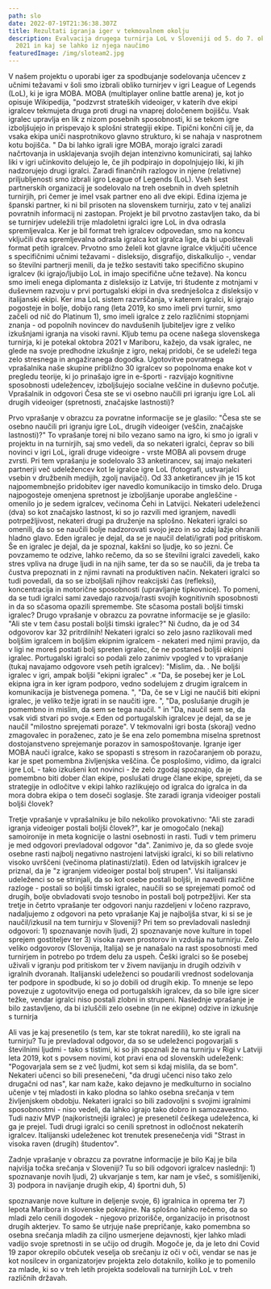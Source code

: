 ```yaml
---
path: slo
date: 2022-07-19T21:36:38.307Z
title: Rezultati igranja iger v tekmovalnem okolju
description: Evalvacija drugega turnirja LoL v Sloveniji od 5. do 7. oktobra
  2021 in kaj se lahko iz njega naučimo
featuredImage: /img/sloteam2.jpg
---
```

V našem projektu o uporabi iger za spodbujanje sodelovanja učencev z učnimi težavami v šoli
smo izbrali obliko turnirjev v igri League of Legends (LoL), ki je igra MOBA.
MOBA (multiplayer online battle arena) je, kot jo opisuje Wikipedija, &quot;podzvrst strateških
videoiger, v katerih dve ekipi igralcev tekmujeta druga proti drugi na vnaprej določenem
bojišču. Vsak igralec upravlja en lik z nizom posebnih sposobnosti, ki se tekom igre
izboljšujejo in prispevajo k splošni strategiji ekipe. Tipični končni cilj je, da vsaka ekipa uniči
nasprotnikovo glavno strukturo, ki se nahaja v nasprotnem kotu bojišča. &quot;
Da bi lahko igrali igre MOBA, morajo igralci zaradi načrtovanja in usklajevanja svojih dejan
intenzivno komunicirati, saj lahko liki v igri učinkovito delujejo le, če jih podpirajo in
dopolnjujejo liki, ki jih nadzorujejo drugi igralci.
Zaradi finančnih razlogov in njene (relativne) priljubljenosti smo izbrali igro League of
Legends (LoL). Vseh šest partnerskih organizacij je sodelovalo na treh osebnih in dveh
spletnih turnirjih, pri čemer je imel vsak partner eno ali dve ekipi. Edina izjema je španski
partner, ki ni bil prisoten na slovenskem turnirju, zato v tej analizi povratnih informacij ni
zastopan. Projekt je bil prvotno zastavljen tako, da bi se turnirjev udeležili trije mladoletni
igralci igre LoL in dva odrasla spremljevalca. Ker je bil format treh igralcev odpovedan, smo
na koncu vključili dva spremljevalna odrasla igralca kot igralca lige, da bi upoštevali format
petih igralcev.
Prvotno smo želeli kot glavne igralce vključiti učence s specifičnimi učnimi težavami -
disleksijo, disgrafijo, diskalkulijo -, vendar so številni partnerji menili, da je težko sestaviti
tako specifično skupino igralcev (ki igrajo/ljubijo LoL in imajo specifične učne težave). Na
koncu smo imeli enega diplomanta z disleksijo iz Latvije, tri študente z motnjami v duševnem
razvoju v prvi portugalski ekipi in dva srednješolca z disleksijo v italijanski ekipi.
Ker ima LoL sistem razvrščanja, v katerem igralci, ki igrajo pogosteje in bolje, dobijo rang
(leta 2019, ko smo imeli prvi turnir, smo začeli od nič do Platinum 1), smo imeli igralce z zelo
različnimi stopnjami znanja - od popolnih novincev do navdušenih ljubiteljev igre z veliko
izkušnjami igranja na visoki ravni.
Kljub temu pa ocene našega slovenskega turnirja, ki je potekal oktobra 2021 v Mariboru,
kažejo, da vsak igralec, ne glede na svoje predhodne izkušnje z igro, nekaj pridobi, če se
udeleži tega zelo stresnega in angažiranega dogodka.
Ugotovitve povratnega vprašalnika naše skupine približno 30 igralcev so popolnoma enake
kot v pregledu teorije, ki jo prinašajo igre in e-športi - razvijajo kognitivne sposobnosti
udeležencev, izboljšujejo socialne veščine in duševno počutje.
Vprašalnik in odgovori
Česa ste se vi osebno naučili pri igranju igre LoL ali drugih videoiger (spretnosti, značajske
lastnosti)?

Prvo vprašanje v obrazcu za povratne informacije se je glasilo: &quot;Česa ste se osebno naučili pri
igranju igre LoL, drugih videoiger (veščin, značajske lastnosti)?&quot; To vprašanje torej ni bilo
vezano samo na igro, ki smo jo igrali v projektu in na turnirjih, saj smo vedeli, da so nekateri
igralci, čeprav so bili novinci v igri LoL, igrali druge videoigre - vrste MOBA ali povsem
druge zvrsti.
Pri tem vprašanju je sodelovalo 33 anketirancev, saj imajo nekateri partnerji več udeležencev
kot le igralce igre LoL (fotografi, ustvarjalci vsebin v družbenih medijih, zgolj navijači).
Od 33 anketirancev jih je 15 kot najpomembnejšo pridobitev iger navedlo komunikacijo in
timsko delo. Druga najpogosteje omenjena spretnost je izboljšanje uporabe angleščine -
omenilo jo je sedem igralcev, večinoma Čehi in Latvijci.
Nekateri udeleženci (dva) so kot značajsko lastnost, ki so jo razvili med igranjem, navedli
potrpežljivost, nekateri drugi pa druženje na splošno. Nekateri igralci so omenili, da so se
naučili bolje nadzorovati svojo jezo in so zdaj lažje ohranili hladno glavo. Eden igralec je
dejal, da se je naučil delati/igrati pod pritiskom. Še en igralec je dejal, da je spoznal, kakšni so
ljudje, ko so jezni. Če povzamemo te odzive, lahko rečemo, da so se številni igralci zavedeli,
kako stres vpliva na druge ljudi in na njih same, ter da so se naučili, da je treba ta čustva
prepoznati in z njimi ravnati na produktiven način.
Nekateri igralci so tudi povedali, da so se izboljšali njihov reakcijski čas (refleksi),
koncentracija in motorične sposobnosti (upravljanje tipkovnice). To pomeni, da se tudi igralci
sami zavedajo razvoja/rasti svojih kognitivnih sposobnosti in da so sčasoma opazili
spremembe.
Ste sčasoma postali boljši timski igralec?
Drugo vprašanje v obrazcu za povratne informacije se je glasilo: &quot;Ali ste v tem času postali
boljši timski igralec?&quot; Ni čudno, da je od 34 odgovorov kar 32 pritrdilnih! Nekateri igralci so
zelo jasno razlikovali med boljšim igralcem in boljšim ekipnim igralcem - nekateri med njimi
pravijo, da v ligi ne moreš postati bolj spreten igralec, če ne postaneš boljši ekipni igralec.
Portugalski igralci so podali zelo zanimiv vpogled v to vprašanje (tukaj navajamo odgovore
vseh petih igralcev): &quot;Mislim, da. . Ne boljši igralec v igri, ampak boljši &quot;ekipni igralec&quot; .«
&quot;Da, še posebej ker je LoL ekipna igra in ker igram podporo, vedno sodelujem z drugim
igralcem in komunikacija je bistvenega pomena. &quot;, &quot;Da, če se v Ligi ne naučiš biti ekipni
igralec, je veliko težje igrati in se naučiti igre. &quot;, &quot;Da, poslušanje drugih je pomembno in
mislim, da sem se tega naučil. &quot; in &quot;Da, naučil sem se, da vsak vidi stvari po svoje.«
Eden od portugalskih igralcev je dejal, da se je naučil &quot;milostno sprejemati poraze&quot;. V
tekmovalni igri bosta (skoraj) vedno zmagovalec in poraženec, zato je še ena zelo pomembna
miselna spretnost dostojanstveno sprejemanje porazov in samospoštovanje. Igranje iger
MOBA nauči igralce, kako se spopasti s stresom in razočaranjem ob porazu, kar je spet
pomembna življenjska veščina.
Če posplošimo, vidimo, da igralci igre LoL - tako izkušeni kot novinci - že zelo zgodaj
spoznajo, da je pomembno biti dober član ekipe, poslušati druge člane ekipe, sprejeti, da se
strategije in odločitve v ekipi lahko razlikujejo od igralca do igralca in da mora dobra ekipa o
tem doseči soglasje.
Ste zaradi igranja videoiger postali boljši človek?

Tretje vprašanje v vprašalniku je bilo nekoliko provokativno: &quot;Ali ste zaradi igranja videoiger
postali boljši človek?&quot;, kar je omogočalo (nekaj) samoironije in meta kognicije o lastni
osebnosti in rasti. Tudi v tem primeru je med odgovori prevladoval odgovor &quot;da&quot;. Zanimivo
je, da so glede svoje osebne rasti najbolj negativno nastrojeni latvijski igralci, ki so bili
relativno visoko uvrščeni (večinoma platinasti/zlati). Eden od latvijskih igralcev je priznal, da
je &quot;z igranjem videoiger postal bolj strupen&quot;. Vsi italijanski udeleženci so se strinjali, da so
kot osebe postali boljši, in navedli različne razloge - postali so boljši timski igralec, naučili so
se sprejemati pomoč od drugih, bolje obvladovati svojo tesnobo in postali bolj potrpežljivi.
Ker sta tretje in četrto vprašanje ter odgovori nanju razdeljeni v ločeno razpravo, nadaljujemo
z odgovori na peto vprašanje
Kaj je najboljša stvar, ki si se je naučil/izkusil na tem turnirju v Sloveniji?
Pri tem so prevladovali naslednji odgovori: 1) spoznavanje novih ljudi, 2) spoznavanje nove
kulture in topel sprejem gostiteljev ter 3) visoka raven prostorov in vzdušja na turnirju. Zelo
veliko odgovorov (Slovenija, Italija) se je nanašalo na rast sposobnosti med turnirjem in
potrebo po trdem delu za uspeh. Češki igralci so še posebej uživali v igranju pod pritiskom ter
v živem navijanju in drugih odzivih v igralnih dvoranah. Italijanski udeleženci so poudarili
vrednost sodelovanja ter podpore in spodbude, ki so jo dobili od drugih ekip. To mnenje se
lepo povezuje z ugotovitvijo enega od portugalskih igralcev, da so bile igre sicer težke,
vendar igralci niso postali zlobni in strupeni.
Naslednje vprašanje je bilo zastavljeno, da bi izluščili zelo osebne (in ne ekipne) odzive in
izkušnje s turnirja

Ali vas je kaj presenetilo (s tem, kar ste tokrat naredili), ko ste igrali na turnirju?
Tu je prevladoval odgovor, da so se udeleženci pogovarjali s številnimi ljudmi - tako s tistimi,
ki so jih spoznali že na turnirju v Rigi v Latviji leta 2019, kot s povsem novimi, kot pravi ena
od slovenskih udeleženk: &quot;Pogovarjala sem se z več ljudmi, kot sem si kdaj mislila, da se
bom&quot;.
Nekateri učenci so bili presenečeni, &quot;da drugi učenci niso tako zelo drugačni od nas&quot;, kar nam
kaže, kako dejavno je medkulturno in socialno učenje v tej mladosti in kako plodna so lahko
osebna srečanja v tem življenjskem obdobju. Nekateri igralci so bili zadovoljni s svojimi
igralnimi sposobnostmi - niso vedeli, da lahko igrajo tako dobro in samozavestno. Tudi naziv
MVP (najkoristnejši igralec) je presenetil češkega udeleženca, ki ga je prejel. Tudi drugi
igralci so cenili spretnost in odločnost nekaterih igralcev. Italijanski udeleženec kot trenutek
presenečenja vidi &quot;Strast in visoka raven (drugih) študentov&quot;.

Zadnje vprašanje v obrazcu za povratne informacije je bilo
Kaj je bila najvišja točka srečanja v Sloveniji?
Tu so bili odgovori igralcev naslednji: 1) spoznavanje novih ljudi, 2) ukvarjanje s tem, kar
nam je všeč, s somišljeniki, 3) podpora in navijanje drugih ekip, 4) športni duh, 5)

spoznavanje nove kulture in deljenje svoje, 6) igralnica in oprema ter 7) lepota Maribora in
slovenske pokrajine.
Na splošno lahko rečemo, da so mladi zelo cenili dogodek - njegovo prizorišče, organizacijo
in prisotnost drugih akterjev. To samo še utrjuje naše prepričanje, kako pomembna so osebna
srečanja mladih za ciljno usmerjene dejavnosti, kjer lahko mladi vadijo svoje spretnosti in se
učijo od drugih. Mogoče je, da je leto dni Covid 19 zapor okrepilo občutek veselja ob
srečanju iz oči v oči, vendar se nas je kot nosilcev in organizatorjev projekta zelo dotaknilo,
koliko je to pomenilo za mlade, ki so v treh letih projekta sodelovali na turnirjih LoL v treh
različnih državah.